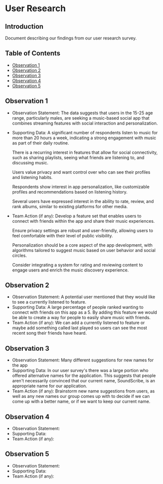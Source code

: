 # User Research

## Introduction
Document describing our findings from our user research survey.

## Table of Contents

- [Observation 1](#observation-1)
- [Observation 2](#observation-2)
- [Observation 3](#observation-3)
- [Observation 4](#observation-4)
- [Observation 5](#observation-5)


## Observation 1

- Observation Statement:
    The data suggests that users in the 15-25 age range, particularly males, are seeking a music-based social app that combines streaming features with social interaction and personalization.

- Supporting Data:
    A significant number of respondents listen to music for more than 20 hours a week, indicating a strong engagement with music as part of their daily routine.

    There is a recurring interest in features that allow for social connectivity, such as sharing playlists, seeing what friends are listening to, and discussing music.

    Users value privacy and want control over who can see their profiles and listening habits.

    
    Respondents show interest in app personalization, like customizable profiles and recommendations based on listening history.

    Several users have expressed interest in the ability to rate, review, and rank albums, similar to existing platforms for other media.

- Team Action (if any):
    Develop a feature set that enables users to connect with friends within the app and share their music experiences.

    Ensure privacy settings are robust and user-friendly, allowing users to feel comfortable with their level of public visibility.

    Personalization should be a core aspect of the app development, with algorithms tailored to suggest music based on user behavior and social circles.

    Consider integrating a system for rating and reviewing content to engage users and enrich the music discovery experience.


## Observation 2

- Observation Statement: 
    A potential user mentioned that they would like to see a currently listened to feature.
- Supporting Data:
    A large percentage of people ranked wanting to connect with friends on this app as a 5. By adding this feature we would be able to create a way for people to easily share music with friends.
- Team Action (if any): 
    We can add a currently listened to feature or maybe add something called last played so users can see the most recent song their friends have heard. 

## Observation 3

- Observation Statement: Many different suggestions for new names for the app
- Supporting Data: In our user survey's there was a large portion who offered alternative names for the
    application. This suggests that people aren't necessarily convinced that our current name, SoundScribe, is an appropriate name for our application. 
- Team Action (if any): Brainstorm new name suggestions from users, as well as any new names our group comes 
    up with to decide if we can come up with a better name, or if we want to keep our current name.

## Observation 4

- Observation Statement:
- Supporting Data:
- Team Action (if any):

## Observation 5

- Observation Statement:
- Supporting Data:
- Team Action (if any):

